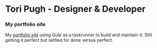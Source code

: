 # Tori Pugh - Designer & Developer
### My portfolio site

My [portfolio site](http://toripugh.com) using Gulp as a taskrunner to build and maintain it. Still getting it perfect but settled for done versus perfect.
